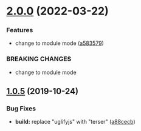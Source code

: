 # [2.0.0](https://github.com/cycjimmy/canvas-snow/compare/v1.0.5...v2.0.0) (2022-03-22)


### Features

* change to module mode ([a583579](https://github.com/cycjimmy/canvas-snow/commit/a5835799bfdffe72fb075d2ae97c65455557e1d0))


### BREAKING CHANGES

* change to module mode

## [1.0.5](https://github.com/cycjimmy/canvas-snow/compare/v1.0.4...v1.0.5) (2019-10-24)


### Bug Fixes

* **build:** replace "uglifyjs" with "terser" ([a88cecb](https://github.com/cycjimmy/canvas-snow/commit/a88cecb86dbaafca12458c5d8053477ae960cc54))
